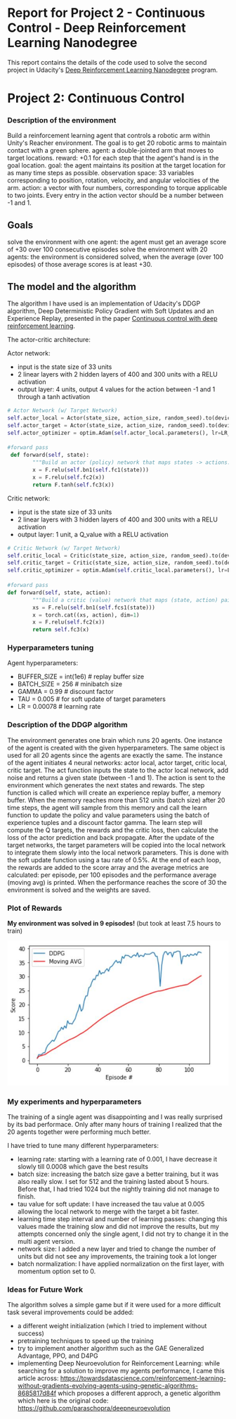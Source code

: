
[image1]: plot_rewards.jpg

# Report for Project 2 - Continuous Control - Deep Reinforcement Learning Nanodegree


This report contains the details of the code used to solve the second project in Udacity's [Deep Reinforcement Learning Nanodegree](https://www.udacity.com/course/deep-reinforcement-learning-nanodegree--nd893) program.  


# Project 2: Continuous Control

### Description of the environment 

Build a reinforcement learning agent that controls a robotic arm within Unity's Reacher environment. The goal is to get 20 robotic arms to maintain contact with a green sphere.
agent: a double-jointed arm that moves to target locations. 
reward:  +0.1 for each step that the agent's hand is in the goal location. 
goal: the agent maintains its position at the target location for as many time steps as possible.
observation space: 33 variables corresponding to position, rotation, velocity, and angular velocities of the arm. 
action: a vector with four numbers, corresponding to torque applicable to two joints. Every entry in the action vector should be a number between -1 and 1.

## Goals
solve the environment with one agent: the agent must get an average score of +30 over 100 consecutive episodes
solve the environment with 20 agents: the environment is considered solved, when the average (over 100 episodes) of those average scores is at least +30. 


## The model and the algorithm

 The algorithm I have used is an implementation of Udacity's DDGP algorithm, Deep Deterministic Policy Gradient with Soft Updates and an Experience Replay, presented in the paper [Continuous control with deep reinforcement learning](https://arxiv.org/pdf/1509.02971.pdf).

 The actor-critic architecture:
 
 Actor network:
 - input is the state size of 33 units 
 - 2 linear layers with 2 hidden layers of 400 and 300 units with a RELU activation
 - output layer: 4 units, output 4 values for the action between -1 and 1 through a tanh activation
 
```python
# Actor Network (w/ Target Network)
self.actor_local = Actor(state_size, action_size, random_seed).to(device)
self.actor_target = Actor(state_size, action_size, random_seed).to(device)
self.actor_optimizer = optim.Adam(self.actor_local.parameters(), lr=LR_ACTOR)

#forward pass
 def forward(self, state):
        """Build an actor (policy) network that maps states -> actions."""
        x = F.relu(self.bn1(self.fc1(state)))
        x = F.relu(self.fc2(x))
        return F.tanh(self.fc3(x))
```
 
 Critic network:
 - input is the state size of 33 units 
 - 2 linear layers with 3 hidden layers of 400 and 300 units with a RELU activation
 - output layer: 1 unit, a Q_value  with a RELU activation
 
 
```python
# Critic Network (w/ Target Network)
self.critic_local = Critic(state_size, action_size, random_seed).to(device)
self.critic_target = Critic(state_size, action_size, random_seed).to(device)
self.critic_optimizer = optim.Adam(self.critic_local.parameters(), lr=LR_CRITIC, weight_decay=WEIGHT_DECAY)

#forward pass
def forward(self, state, action):
        """Build a critic (value) network that maps (state, action) pairs -> Q-values."""
        xs = F.relu(self.bn1(self.fcs1(state)))
        x = torch.cat((xs, action), dim=1)
        x = F.relu(self.fc2(x))
        return self.fc3(x)
```

### Hyperparameters tuning

Agent hyperparameters:
- BUFFER_SIZE = int(1e6)  # replay buffer size
- BATCH_SIZE = 256        # minibatch size
- GAMMA = 0.99            # discount factor
- TAU = 0.005             # for soft update of target parameters
- LR = 0.00078            # learning rate 


### Description of the DDGP algorithm

The environment generates one brain which runs 20 agents.
One instance of the agent is created with the given hyperparameters. The same object is used for all 20 agents since the agents are exactly the same. The instance of the agent initiates 4 neural networks: actor local, actor target, critic local, critic target. 
The act function inputs the state to the actor local network, add noise and returns a given state (between -1 and 1). 
The action is sent to the environment which generates the next states and rewards. 
The step function is called which will create an experience replay buffer, a memory buffer. When the memory reaches more than 512 units (batch size) after 20 time steps, the agent will sample from this memory and call the learn function to update the policy and value parameters using the batch of experience tuples and a discount factor gamma.
The learn step will compute the Q targets, the rewards and the critic loss, then calculate the loss of the actor prediction and back propagate. After the update of the target networks, the target parameters will be copied into the local network to integrate them slowly into the local network parameters. This is done with the soft update function using a tau rate of 0.5%.
At the end of each loop, the rewards are added to the score array and the average metrics are calculated: per episode, per 100 episodes and the performance average (moving avg) is printed. When the performance reaches the score of 30 the environment is solved and the weights are saved.

	
### Plot of Rewards
**My environment was solved in 9 episodes!** (but took at least 7.5 hours to train)

![Plot of training scores][image1]


### My experiments and hyperparameters

 The training of a single agent was disappointing and I was really surprised by its bad performace.
 Only after many hours of training I realized that the 20 agents together were performing much better.

 I have tried to tune many different hyperparameters:
 - learning rate: starting with a learning rate of 0.001, I have decrease it slowly till 0.0008 which gave the best results
 - batch size: increasing the batch size gave a better training, but it was also really slow. I set for 512 and the training lasted about 5 hours. Before that, I had tried 1024 but the nightly training did not manage to finish.
 - tau value for soft update: I have increased the tau value at 0.005 allowing the local network to merge with the target a bit faster. 
 - learning time step interval and number of learning passes: changing this values made the training slow and did not improve the results, but my attempts concerned only the single agent, I did not try to change it in the multi agent version.
 - network size: I added a new layer and tried to change the number of units but did not see any improvements, the training took a lot longer
 - batch normalization: I have applied normalization on the first layer, with momentum option set to 0. 

### Ideas for Future Work

The algorithm solves a simple game but if it were used for a more difficult task several improvements could be added:
 - a different weight initialization (which I tried to implement without success)
 - pretraining techniques to speed up the training
 - try to implement another algorithm such as the GAE Generalized Advantage, PPO, and D4PG
 -  implementing Deep Neuroevolution for Reinforcement Learning: while searching for a solution to improve my agents performance, I came this article across: https://towardsdatascience.com/reinforcement-learning-without-gradients-evolving-agents-using-genetic-algorithms-8685817d84f
 which proposes a different approch, a genetic algorithm which  here is the original code: https://github.com/paraschopra/deepneuroevolution


